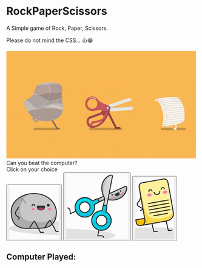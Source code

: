 # RockPaperScissors

A Simple game of Rock, Paper, Scissors.

Please do not mind the CSS... 👍😁


<script src="RPS.js"></script>

<img src="RPS.gif" id="Rock"/>

<div class="Test">Can you beat the computer?</div>

<div>Click on your choice</div>

<div>
<button id="Rock" onclick="Winner(event)"> <img src="Rock.jpg" id="Rock"/> </button> 
<button id="Scissors" onclick="Winner(event)"> <img src="Scissors.jpg" id="Scissors"/> </button>
<button id="Paper" onclick="Winner(event)"> <img src="Paper.jpg" id="Paper"/> </button>
</div>

<!--<select id="Options">
   <option>Rock</option>
   <option>Scissors</option>
   <option>Paper</option>
</select>
<button onclick="Winner()">Play</button>-->

<h2> Computer Played: <b id="ComputerChoice"> </b> </h2>

<h3 id="Result"></h3>



